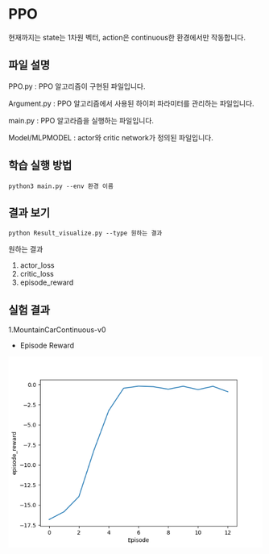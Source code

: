 # PPO

현재까지는 state는 1차원 벡터, action은 continuous한 환경에서만 작동합니다.

## 파일 설명 

PPO.py : PPO 알고리즘이 구현된 파일입니다.

Argument.py : PPO 알고리즘에서 사용된 하이퍼 파라미터를 관리하는 파일입니다.

main.py : PPO 알고라즘을 실행하는 파일입니다.

Model/MLPMODEL : actor와 critic network가 정의된 파일입니다.

## 학습 실행 방법

```
python3 main.py --env 환경 이름
```

## 결과 보기

```
python Result_visualize.py --type 원하는 결과
```
원하는 결과

1. actor_loss
2. critic_loss
3. episode_reward


## 실험 결과

1.MountainCarContinuous-v0

- Episode Reward
<img src = "Result/ episode_reward.png">

